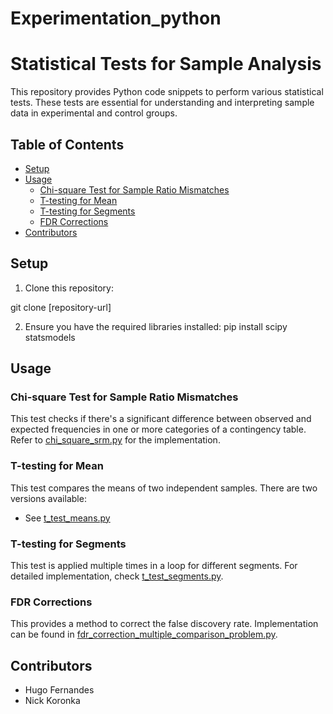 # Experimentation_python

# Statistical Tests for Sample Analysis

This repository provides Python code snippets to perform various statistical tests. These tests are essential for understanding and interpreting sample data in experimental and control groups.

## Table of Contents

- [Setup](#setup)
- [Usage](#usage)
  - [Chi-square Test for Sample Ratio Mismatches](#chi-square-test-for-sample-ratio-mismatches)
  - [T-testing for Mean](#t-testing-for-mean)
  - [T-testing for Segments](#t-testing-for-segments)
  - [FDR Corrections](#fdr-corrections)
- [Contributors](#contributors)

## Setup

1. Clone this repository:

git clone [repository-url]


2. Ensure you have the required libraries installed:
   pip install scipy statsmodels

   
## Usage

### Chi-square Test for Sample Ratio Mismatches

This test checks if there's a significant difference between observed and expected frequencies in one or more categories of a contingency table. Refer to [chi_square_srm.py](chi_square_srm.py) for the implementation.

### T-testing for Mean

This test compares the means of two independent samples. There are two versions available:

- See [t_test_means.py](t_test_means.py) 


### T-testing for Segments

This test is applied multiple times in a loop for different segments. For detailed implementation, check [t_test_segments.py](t_test_segments.py).

### FDR Corrections

This provides a method to correct the false discovery rate. Implementation can be found in [fdr_correction_multiple_comparison_problem.py](fdr_correction_multiple_comparison_problem.pyy).

## Contributors

- Hugo Fernandes
- Nick Koronka




